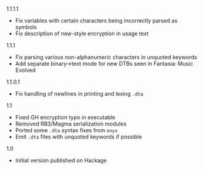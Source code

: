 1.1.1.1

* Fix variables with certain characters being incorrectly parsed as symbols
* Fix description of new-style encryption in usage text

1.1.1

* Fix parsing various non-alphanumeric characters in unquoted keywords
* Add separate binary->text mode for new DTBs seen in Fantasia: Music Evolved

1.1.0.1

* Fix handling of newlines in printing and lexing `.dta`

1.1

* Fixed GH encryption typo in executable
* Removed RB3/Magma serialization modules
* Ported some `.dta` syntax fixes from `onyx`
* Emit `.dta` files with unquoted keywords if possible

1.0

* Initial version published on Hackage
